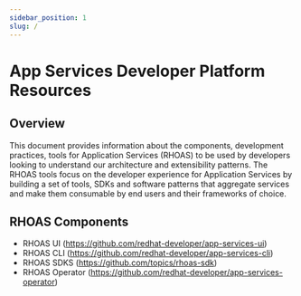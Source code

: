 ```yaml
---
sidebar_position: 1
slug: /
---
```


# App Services Developer Platform Resources

## Overview


This document provides information about the components, development practices, tools for Application Services (RHOAS) to be used by developers looking to understand our architecture and extensibility patterns.
The RHOAS tools focus on the developer experience for Application Services by building a set of tools, SDKs and software patterns that aggregate services and make them consumable by end users and their frameworks of choice. 

## RHOAS Components

- RHOAS UI (https://github.com/redhat-developer/app-services-ui)
- RHOAS CLI (https://github.com/redhat-developer/app-services-cli)
- RHOAS SDKS (https://github.com/topics/rhoas-sdk)
- RHOAS Operator (https://github.com/redhat-developer/app-services-operator)

